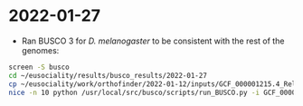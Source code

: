 # 2022-01-27

- Ran BUSCO 3 for *D. melanogaster* to be consistent with the rest of the genomes:
```bash
screen -S busco
cd ~/eusociality/results/busco_results/2022-01-27
cp ~/eusociality/work/orthofinder/2022-01-12/inputs/GCF_000001215.4_Release_6_plus_ISO1_MT_genomic.gbff_nt.fasta.longest.ids.aa.fa .
nice -n 10 python /usr/local/src/busco/scripts/run_BUSCO.py -i GCF_000001215.4_Release_6_plus_ISO1_MT_genomic.gbff_nt.fasta.longest.ids.aa.fa -c 50 -o Dmel_BUSCO3 -m prot -l ~/eusociality/data/busco_data/2022-01-27/diptera_odb9 > busco_log.txt
```